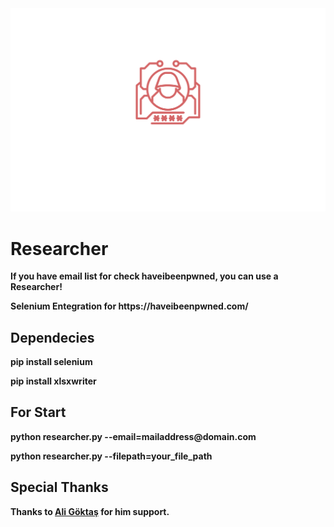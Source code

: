 <html>
<head>
</head>
<body>
  <div><img src="img/researcher.svg" /></div>
  <div>
  <h1><b>Researcher<b></h1>
  <p>If you have email list for check haveibeenpwned, you can use a Researcher!</p>
  <p>Selenium Entegration for https://haveibeenpwned.com/</p>
  </div>

  <div>
  <h2>Dependecies</h2>
  <p>pip install selenium</p>
  <p>pip install xlsxwriter</p>
  </div>
  
  <div>
  <h2>For Start</h2>
  <p>python researcher.py --email=mailaddress@domain.com</p>
  <p>python researcher.py --filepath=your_file_path</p>
  </div>
  
  <div>
  <h2>Special Thanks</h2>
  <p>Thanks to <a href="https://github.com/aligoktas">Ali Göktaş</a> for him support.</p>
  </div>
  
  </body>
</html>
